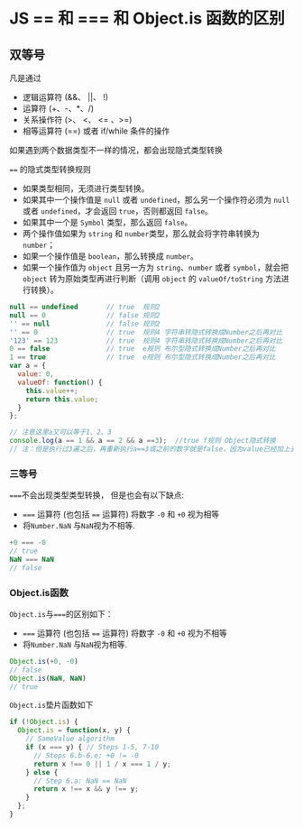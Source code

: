 # JS == 和 === 和 Object.is 函数的区别

## 双等号

凡是通过

* 逻辑运算符 (&&、 ||、 !)
* 运算符 (+、-、*、/)
* 关系操作符 (>、 <、 <= 、>=)
* 相等运算符 (==) 或者 if/while 条件的操作

如果遇到两个数据类型不一样的情况，都会出现隐式类型转换

`==` 的隐式类型转换规则

* 如果类型相同，无须进行类型转换。
* 如果其中一个操作值是 `null` 或者 `undefined`，那么另一个操作符必须为 `null` 或者 `undefined`，才会返回 `true`，否则都返回 `false`。
* 如果其中一个是 `Symbol` 类型，那么返回 `false`。
* 两个操作值如果为 `string` 和 `number`类型，那么就会将字符串转换为 `number`；
* 如果一个操作值是 `boolean`，那么转换成 `number`。
* 如果一个操作值为 `object` 且另一方为 `string`、`number` 或者 `symbol`，就会把 `object` 转为原始类型再进行判断（调用 `object` 的 `valueOf/toString` 方法进行转换）。

```js
null == undefined       // true  规则2
null == 0               // false 规则2
'' == null              // false 规则2
'' == 0                 // true  规则4 字符串转隐式转换成Number之后再对比
'123' == 123            // true  规则4 字符串转隐式转换成Number之后再对比
0 == false              // true  e规则 布尔型隐式转换成Number之后再对比
1 == true               // true  e规则 布尔型隐式转换成Number之后再对比
var a = {
  value: 0,
  valueOf: function() {
    this.value++;
    return this.value;
  }
};

// 注意这里a又可以等于1、2、3
console.log(a == 1 && a == 2 && a ==3);  //true f规则 Object隐式转换
// 注：但是执行过3遍之后，再重新执行a==3或之前的数字就是false，因为value已经加上去了，这里需要注意一下
```

### 三等号

`===`不会出现类型类型转换， 但是也会有以下缺点:

* `===` 运算符 (也包括 `==` 运算符) 将数字 `-0` 和 `+0` 视为相等
* 将`Number.NaN` 与`NaN`视为不相等.

```js
+0 === -0 
// true
NaN === NaN 
// false
```

### Object.is函数

`Object.is`与`===`的区别如下：

* `===` 运算符 (也包括 `==` 运算符) 将数字 `-0` 和 `+0` 视为不相等
* 将`Number.NaN` 与`NaN`视为相等.

```js
Object.is(+0, -0)
// false
Object.is(NaN, NaN)
// true
```

`Object.is`垫片函数如下

```js
if (!Object.is) {
  Object.is = function(x, y) {
    // SameValue algorithm
    if (x === y) { // Steps 1-5, 7-10
      // Steps 6.b-6.e: +0 != -0
      return x !== 0 || 1 / x === 1 / y;
    } else {
      // Step 6.a: NaN == NaN
      return x !== x && y !== y;
    }
  };
}
```
